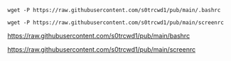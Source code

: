 	wget -P https://raw.githubusercontent.com/s0trcwd1/pub/main/.bashrc

	wget -P https://raw.githubusercontent.com/s0trcwd1/pub/main/screenrc




https://raw.githubusercontent.com/s0trcwd1/pub/main/bashrc



https://raw.githubusercontent.com/s0trcwd1/pub/main/screenrc
